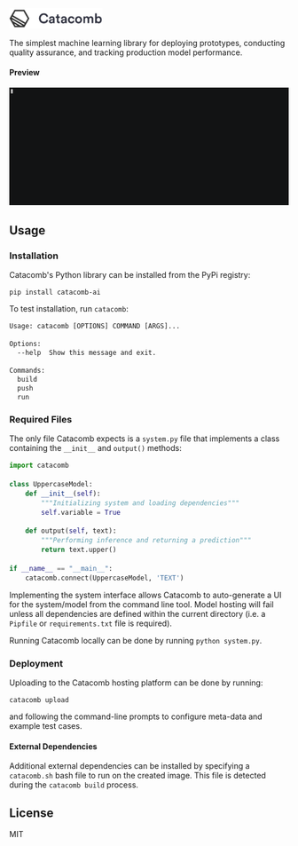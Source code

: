 <img src="static/logo.png" alt="alt text" width="33.333%" />


The simplest machine learning library for deploying prototypes, conducting quality assurance, and tracking production model performance. 

#### Preview
![demo](static/demo.gif)

## Usage

### Installation

Catacomb's Python library can be installed from the PyPi registry:

```
pip install catacomb-ai
```

To test installation, run `catacomb`:

```
Usage: catacomb [OPTIONS] COMMAND [ARGS]...

Options:
  --help  Show this message and exit.

Commands:
  build
  push
  run
```

### Required Files

The only file Catacomb expects is a `system.py` file that implements a class containing the `__init__` and `output()` methods:

```python
import catacomb

class UppercaseModel:
    def __init__(self):
        """Initializing system and loading dependencies"""
        self.variable = True

    def output(self, text):
        """Performing inference and returning a prediction"""
        return text.upper()
        
if __name__ == "__main__":
    catacomb.connect(UppercaseModel, 'TEXT')
```

Implementing the system interface allows Catacomb to auto-generate a UI for the system/model from the command line tool. Model hosting will fail unless all dependencies are defined within the current directory (i.e. a `Pipfile` or `requirements.txt` file is required).

Running Catacomb locally can be done by running `python system.py`. 

### Deployment
Uploading to the Catacomb hosting platform can be done by running:

```
catacomb upload
```

and following the command-line prompts to configure meta-data and example test cases.

#### External Dependencies
Additional external dependencies can be installed by specifying a `catacomb.sh` bash file to run on the created image. This file is detected during the `catacomb build` process.

## License
MIT
